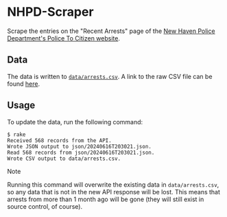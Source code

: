 # NHPD-Scraper

Scrape the entries on the "Recent Arrests" page of the [New Haven Police Department's Police To Citizen website](https://newhavenct.policetocitizen.com/RecentArrests/Catalog).

## Data

The data is written to [`data/arrests.csv`](data/arrests.csv).
A link to the raw CSV file can be found [here](https://raw.githubusercontent.com/Rylan12/NHPD-Scraper/main/data/arrests.csv).

## Usage

To update the data, run the following command:

```console
$ rake
Received 568 records from the API.
Wrote JSON output to json/20240616T203021.json.
Read 568 records from json/20240616T203021.json.
Wrote CSV output to data/arrests.csv.
```

> [!NOTE]
> Running this command will overwrite the existing data in `data/arrests.csv`, so any data that is not in the new API response will be lost.
> This means that arrests from more than 1 month ago will be gone (they will still exist in source control, of course).
